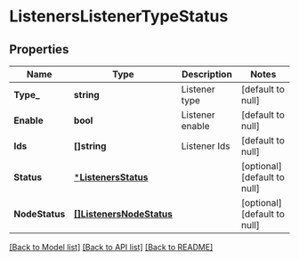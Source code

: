 # ListenersListenerTypeStatus

## Properties
Name | Type | Description | Notes
------------ | ------------- | ------------- | -------------
**Type_** | **string** | Listener type | [default to null]
**Enable** | **bool** | Listener enable | [default to null]
**Ids** | **[]string** | Listener Ids | [default to null]
**Status** | [***ListenersStatus**](listeners.status.md) |  | [optional] [default to null]
**NodeStatus** | [**[]ListenersNodeStatus**](listeners.node_status.md) |  | [optional] [default to null]

[[Back to Model list]](../README.md#documentation-for-models) [[Back to API list]](../README.md#documentation-for-api-endpoints) [[Back to README]](../README.md)

